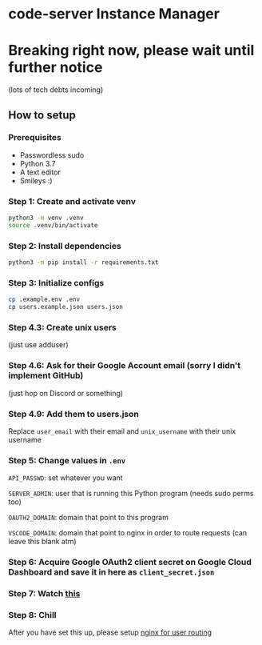 # code-server Instance Manager

# Breaking right now, please wait until further notice

(lots of tech debts incoming)

## How to setup

### Prerequisites

- Passwordless sudo
- Python 3.7
- A text editor
- Smileys :)

### Step 1: Create and activate venv

```bash
python3 -m venv .venv
source .venv/bin/activate
```

### Step 2: Install dependencies

```bash
python3 -m pip install -r requirements.txt
```

### Step 3: Initialize configs

```bash
cp .example.env .env
cp users.example.json users.json
```

### Step 4.3: Create unix users

(just use adduser)

### Step 4.6: Ask for their Google Account email (sorry I didn't implement GitHub)

(just hop on Discord or something)

### Step 4.9: Add them to users.json

Replace `user_email` with their email and `unix_username` with their unix username

### Step 5: Change values in `.env`

`API_PASSWD`: set whatever you want

`SERVER_ADMIN`: user that is running this Python program (needs sudo perms too)

`OAUTH2_DOMAIN`: domain that point to this program

`VSCODE_DOMAIN`: domain that point to nginx in order to route requests (can leave this blank atm)

### Step 6: Acquire Google OAuth2 client secret on Google Cloud Dashboard and save it in here as `client_secret.json`

### Step 7: Watch [this](youtube.com/watch?v=dQw4w9WgXcQ)

### Step 8: Chill

After you have set this up, please setup [nginx for user routing](https://github.com/tobycm/nginx-code-server-router/)
